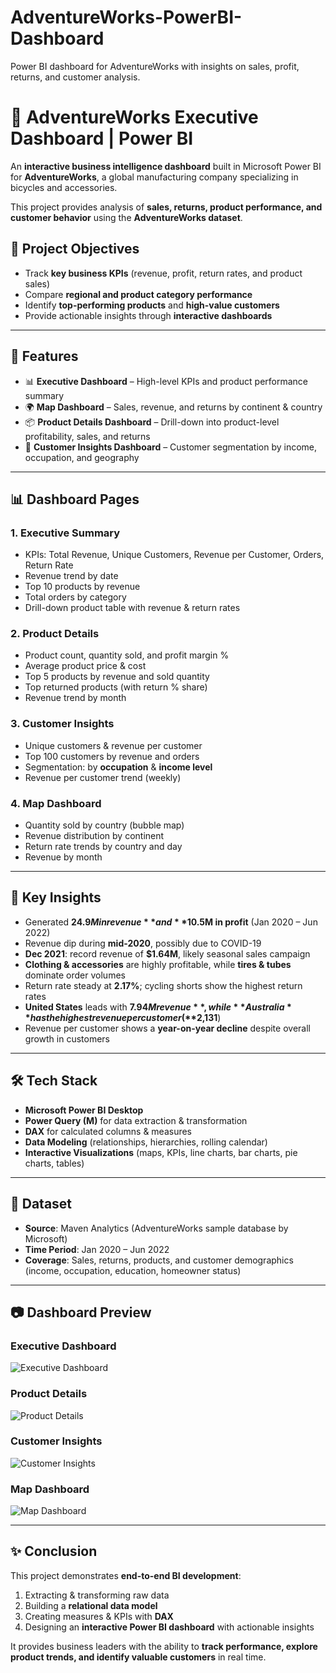 # AdventureWorks-PowerBI-Dashboard  
Power BI dashboard for AdventureWorks with insights on sales, profit, returns, and customer analysis.  

# 🚴 AdventureWorks Executive Dashboard | Power BI  

An **interactive business intelligence dashboard** built in Microsoft Power BI for **AdventureWorks**, a global manufacturing company specializing in bicycles and accessories.  

This project provides analysis of **sales, returns, product performance, and customer behavior** using the **AdventureWorks dataset**.  


## 📌 Project Objectives  
- Track **key business KPIs** (revenue, profit, return rates, and product sales)  
- Compare **regional and product category performance**  
- Identify **top-performing products** and **high-value customers**  
- Provide actionable insights through **interactive dashboards**  

---

## 🚀 Features  
- 📊 **Executive Dashboard** – High-level KPIs and product performance summary  
- 🌍 **Map Dashboard** – Sales, revenue, and returns by continent & country  
- 📦 **Product Details Dashboard** – Drill-down into product-level profitability, sales, and returns  
- 👥 **Customer Insights Dashboard** – Customer segmentation by income, occupation, and geography  

---

## 📊 Dashboard Pages  

### 1. Executive Summary  
- KPIs: Total Revenue, Unique Customers, Revenue per Customer, Orders, Return Rate  
- Revenue trend by date  
- Top 10 products by revenue  
- Total orders by category  
- Drill-down product table with revenue & return rates  

### 2. Product Details  
- Product count, quantity sold, and profit margin %  
- Average product price & cost  
- Top 5 products by revenue and sold quantity  
- Top returned products (with return % share)  
- Revenue trend by month  

### 3. Customer Insights  
- Unique customers & revenue per customer  
- Top 100 customers by revenue and orders  
- Segmentation: by **occupation** & **income level**  
- Revenue per customer trend (weekly)  

### 4. Map Dashboard  
- Quantity sold by country (bubble map)  
- Revenue distribution by continent  
- Return rate trends by country and day  
- Revenue by month  

---

## 🔎 Key Insights  
- Generated **$24.9M in revenue** and **$10.5M in profit** (Jan 2020 – Jun 2022)  
- Revenue dip during **mid-2020**, possibly due to COVID-19  
- **Dec 2021**: record revenue of **$1.64M**, likely seasonal sales campaign  
- **Clothing & accessories** are highly profitable, while **tires & tubes** dominate order volumes  
- Return rate steady at **2.17%**; cycling shorts show the highest return rates  
- **United States** leads with **$7.94M revenue**, while **Australia** has the highest revenue per customer (**$2,131**)  
- Revenue per customer shows a **year-on-year decline** despite overall growth in customers  

---

## 🛠 Tech Stack  
- **Microsoft Power BI Desktop**  
- **Power Query (M)** for data extraction & transformation  
- **DAX** for calculated columns & measures  
- **Data Modeling** (relationships, hierarchies, rolling calendar)  
- **Interactive Visualizations** (maps, KPIs, line charts, bar charts, pie charts, tables)  

---

## 📂 Dataset  
- **Source**: Maven Analytics (AdventureWorks sample database by Microsoft)  
- **Time Period**: Jan 2020 – Jun 2022  
- **Coverage**: Sales, returns, products, and customer demographics (income, occupation, education, homeowner status)  

---

## 📷 Dashboard Preview  

### Executive Dashboard  
![Executive Dashboard](images/executive_dashboard.png)  

### Product Details  
![Product Details](images/product_details.png)  

### Customer Insights  
![Customer Insights](images/customer_details.png)  

### Map Dashboard  
![Map Dashboard](images/map_dashboard.png)  

---

## ✨ Conclusion  
This project demonstrates **end-to-end BI development**:  
1. Extracting & transforming raw data  
2. Building a **relational data model**  
3. Creating measures & KPIs with **DAX**  
4. Designing an **interactive Power BI dashboard** with actionable insights  

It provides business leaders with the ability to **track performance, explore product trends, and identify valuable customers** in real time.  

